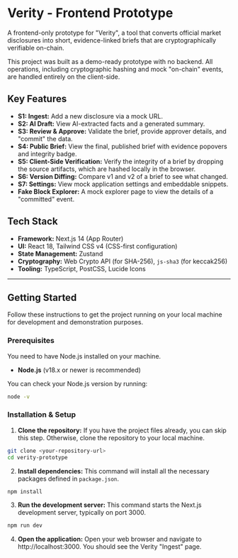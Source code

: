 # Verity - Frontend Prototype

A frontend-only prototype for "Verity", a tool that converts official market disclosures into short, evidence-linked briefs that are cryptographically verifiable on-chain.

This project was built as a demo-ready prototype with no backend. All operations, including cryptographic hashing and mock "on-chain" events, are handled entirely on the client-side.

## Key Features

- **S1: Ingest:** Add a new disclosure via a mock URL.
- **S2: AI Draft:** View AI-extracted facts and a generated summary.
- **S3: Review & Approve:** Validate the brief, provide approver details, and "commit" the data.
- **S4: Public Brief:** View the final, published brief with evidence popovers and integrity badge.
- **S5: Client-Side Verification:** Verify the integrity of a brief by dropping the source artifacts, which are hashed locally in the browser.
- **S6: Version Diffing:** Compare v1 and v2 of a brief to see what changed.
- **S7: Settings:** View mock application settings and embeddable snippets.
- **Fake Block Explorer:** A mock explorer page to view the details of a "committed" event.

## Tech Stack

- **Framework:** Next.js 14 (App Router)
- **UI:** React 18, Tailwind CSS v4 (CSS-first configuration)
- **State Management:** Zustand
- **Cryptography:** Web Crypto API (for SHA-256), `js-sha3` (for keccak256)
- **Tooling:** TypeScript, PostCSS, Lucide Icons

---

## Getting Started

Follow these instructions to get the project running on your local machine for development and demonstration purposes.

### Prerequisites

You need to have Node.js installed on your machine.
- **Node.js** (v18.x or newer is recommended)

You can check your Node.js version by running:
```bash
node -v
```

### Installation & Setup

1. **Clone the repository:** If you have the project files already, you can skip this step. Otherwise, clone the repository to your local machine.

```bash
git clone <your-repository-url>
cd verity-prototype
```

2. **Install dependencies:** This command will install all the necessary packages defined in `package.json`.

```bash
npm install
```

3. **Run the development server:** This command starts the Next.js development server, typically on port 3000.

```bash
npm run dev
```

4. **Open the application:** Open your web browser and navigate to http://localhost:3000. You should see the Verity "Ingest" page.